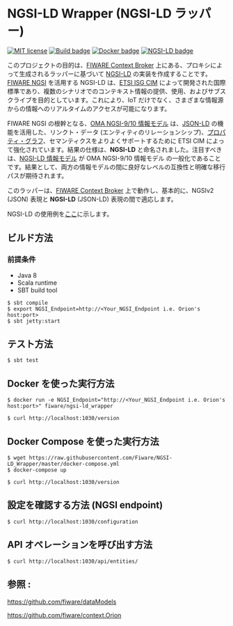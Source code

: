 # NGSI-LD Wrapper (NGSI-LD ラッパー)

[![MIT license][license-image]][license-url]
[![Build badge](https://img.shields.io/travis/Fiware/NGSI-LD_Wrapper.svg "Travis build status")](https://travis-ci.org/Fiware/NGSI-LD_Wrapper/)
[![Docker badge](https://img.shields.io/docker/pulls/fiware/ngsi-ld_wrapper.svg)](https://hub.docker.com/r/fiware/ngsi-ld_wrapper/)
[![NGSI-LD badge](https://img.shields.io/badge/NGSI-LD-red.svg)](http://www.etsi.org/deliver/etsi_gs/CIM/001_099/004/01.01.01_60/gs_CIM004v010101p.pdf)

このプロジェクトの目的は、[FIWARE Context Broker](https://github.com/fiware/context.Orion) 上にある、プロキシによって生成されるラッパーに基づいて [NGSI-LD](https://docbox.etsi.org/ISG/CIM/Open/ISG_CIM_NGSI-LD_API_Draft_for_public_review.pdf) の実装を作成することです。[FIWARE NGSI](http://fiware.github.io/specifications/ngsiv2/latest/) を活用する NGSI-LD は、[ETSI ISG CIM](https://portal.etsi.org/tb.aspx?tbid=854&SubTB=854) によって開発された国際標準であり、複数のシナリオでのコンテキスト情報の提供、使用、およびサブスクライブを目的としています。これにより、IoT だけでなく、さまざまな情報源からの情報へのリアルタイムのアクセスが可能になります。

FIWARE NGSI の根幹となる、[OMA NGSI-9/10 情報モデル](https://forge.fiware.org/plugins/mediawiki/wiki/fiware/index.php/NGSI-9/NGSI-10_information_model) は、[JSON-LD](https://json-ld.org/primer/latest/) の機能を活用した、リンクト・データ (エンティティのリレーションシップ)、[プロパティ・グラフ](https://neo4j.com/lp/book-graph-databases/)、セマンティクスをよりよくサポートするために ETSI CIM によって強化されています。結果の仕様は、**NGSI-LD** と命名されました。注目すべきは、[NGSI-LD 情報モデル](doc.ja/NGSI-LD_Information_Model.md) が OMA NGSI-9/10 情報モデル の一般化であることです。結果として、両方の情報モデルの間に良好なレベルの互換性と明確な移行パスが期待されます。 

このラッパーは、[FIWARE Context Broker](https://github.com/fiware/context.Orion) 上で動作し、基本的に、NGSIv2 (JSON) 表現と **NGSI-LD** (JSON-LD) 表現の間で適応します。

NGSI-LD の使用例を[ここ](doc.ja/example.md)に示します。

## ビルド方法

### 前提条件

* Java 8
* Scala runtime
* SBT build tool

```console
$ sbt compile
$ export NGSI_Endpoint=http://<Your_NGSI_Endpoint i.e. Orion's host:port>
$ sbt jetty:start
```

## テスト方法

```console
$ sbt test
```

## Docker を使った実行方法

```console
$ docker run -e NGSI_Endpoint="http://<Your_NGSI_Endpoint i.e. Orion's host:port>" fiware/ngsi-ld_wrapper

$ curl http://localhost:1030/version
```

## Docker Compose を使った実行方法

```console
$ wget https://raw.githubusercontent.com/Fiware/NGSI-LD_Wrapper/master/docker-compose.yml
$ docker-compose up

$ curl http://localhost:1030/version
```

## 設定を確認する方法 (NGSI endpoint)

```console
$ curl http://localhost:1030/configuration 
```

## API オペレーションを呼び出す方法

```console
$ curl http://localhost:1030/api/entities/ 
```

## 参照 :

https://github.com/fiware/dataModels

https://github.com/fiware/context.Orion

[license-image]: https://img.shields.io/badge/license-MIT-blue.svg
[license-url]: LICENSE
